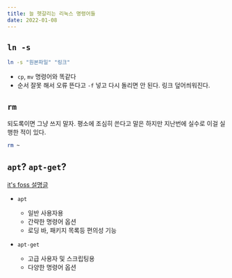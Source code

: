 ```yaml
---
title: 늘 헷갈리는 리눅스 명령어들
date: 2022-01-08
---
```


## `ln -s`

```bash
ln -s "원본파일" "링크"
```

- `cp`, `mv` 명령어와 똑같다
- 순서 잘못 해서 오류 뜬다고 `-f` 넣고 다시 돌리면 안 된다. 링크 덮어씌워진다.

## `rm`

되도록이면 그냥 쓰지 말자. 평소에 조심히 쓴다고 말은 하지만 지난번에 실수로 이걸 실행한 적이 있다.

```bash
rm ~
```

## `apt`? `apt-get`?

[it's foss 설명글](https://itsfoss.com/apt-vs-apt-get-difference/)

- `apt`
  - 일반 사용자용
  - 간략한 명령어 옵션
  - 로딩 바, 패키지 목록등 편의성 기능

- `apt-get`
  - 고급 사용자 및 스크립팅용
  - 다양한 명령어 옵션